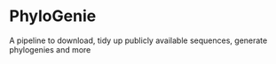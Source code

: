 # PhyloGenie
A pipeline to download, tidy up publicly available sequences, generate phylogenies and more
